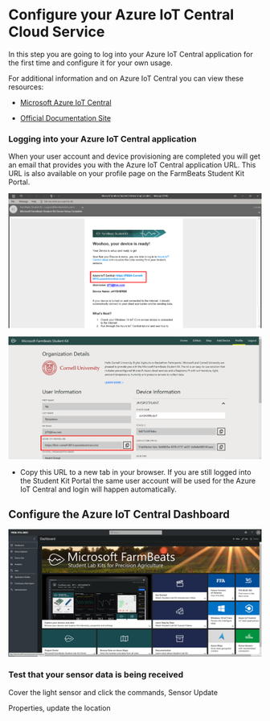 Configure your Azure IoT Central Cloud Service
==============================================

In this step you are going to log into your Azure IoT Central application for
the first time and configure it for your own usage.

For additional information and on Azure IoT Central you can view these
resources:

-   [Microsoft Azure IoT
    Central](https://azure.microsoft.com/en-us/services/iot-central/)

-   [Official Documentation
    Site](https://docs.microsoft.com/en-us/azure/iot-central/)

### Logging into your Azure IoT Central application

When your user account and device provisioning are completed you will get an
email that provides you with the Azure IoT Central application URL. This URL is
also available on your profile page on the FarmBeats Student Kit Portal.

![](media/4cc89364690b124322b0f2aa5a02b58e.png)

![](media/a01c9d1d1a1f834b53d3d233d82baf7e.png)

-   Copy this URL to a new tab in your browser. If you are still logged into the
    Student Kit Portal the same user account will be used for the Azure IoT
    Central and login will happen automatically.

Configure the Azure IoT Central Dashboard
-----------------------------------------

![](media/2b60adfb0271a330a98a26d0595087e3.png)

### Test that your sensor data is being received

Cover the light sensor and click the commands, Sensor Update

Properties, update the location
